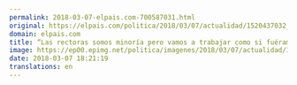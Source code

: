 ```yaml
---
permalink: 2018-03-07-elpais.com-700587031.html
original: https://elpais.com/politica/2018/03/07/actualidad/1520437032_552768.html#?ref=rss&format=simple&link=link
domain: elpais.com
title: “Las rectoras somos minoría pero vamos a trabajar como si fuéramos mayoría”
image: https://ep00.epimg.net/politica/imagenes/2018/03/07/actualidad/1520437032_552768_1520439744_rrss_normal.jpg
date: 2018-03-07 18:21:19
translations: en
---
```


